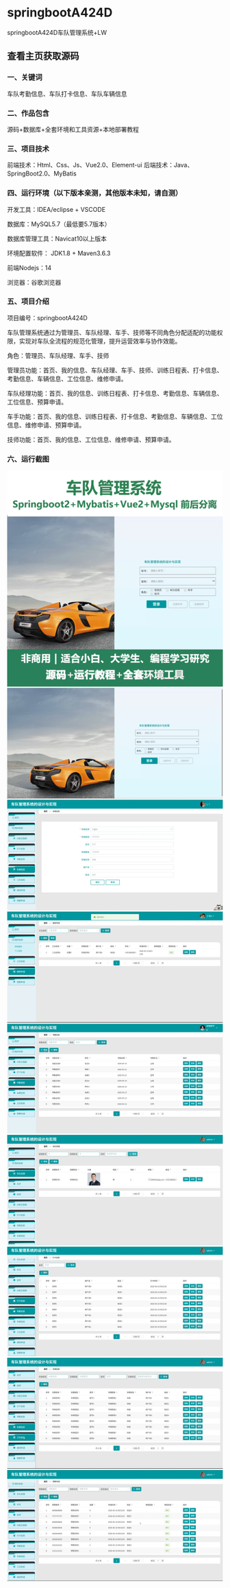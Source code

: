 # springbootA424D
springbootA424D车队管理系统+LW
 
## 查看主页获取源码

### 一、关键词
车队考勤信息、车队打卡信息、车队车辆信息

### 二、作品包含
源码+数据库+全套环境和工具资源+本地部署教程

### 三、项目技术
前端技术：Html、Css、Js、Vue2.0、Element-ui 
后端技术：Java、SpringBoot2.0、MyBatis

### 四、运行环境（以下版本亲测，其他版本未知，请自测）
开发工具：IDEA/eclipse  + VSCODE

数据库：MySQL5.7（最低要5.7版本）

数据库管理工具：Navicat10以上版本

环境配置软件： JDK1.8 + Maven3.6.3

前端Nodejs：14

浏览器：谷歌浏览器

### 五、项目介绍
项目编号：springbootA424D

车队管理系统通过为管理员、车队经理、车手、技师等不同角色分配适配的功能权限，实现对车队全流程的规范化管理，提升运营效率与协作效能。

角色：管理员、车队经理、车手、技师

管理员功能：首页、我的信息、车队经理、车手、技师、训练日程表、打卡信息、考勤信息、车辆信息、工位信息、维修申请。

车队经理功能：首页、我的信息、训练日程表、打卡信息、考勤信息、车辆信息、工位信息、预算申请。

车手功能：首页、我的信息、训练日程表、打卡信息、考勤信息、车辆信息、工位信息、维修申请、预算申请。

技师功能：首页、我的信息、工位信息、维修申请、预算申请。

### 六、运行截图
![cover.png](./cover.png)
![1.png](./1.png)
![2.png](./2.png)
![3.png](./3.png)
![4.png](./4.png)
![5.png](./5.png)
![6.png](./6.png)
![7.png](./7.png)
![8.png](./8.png)

